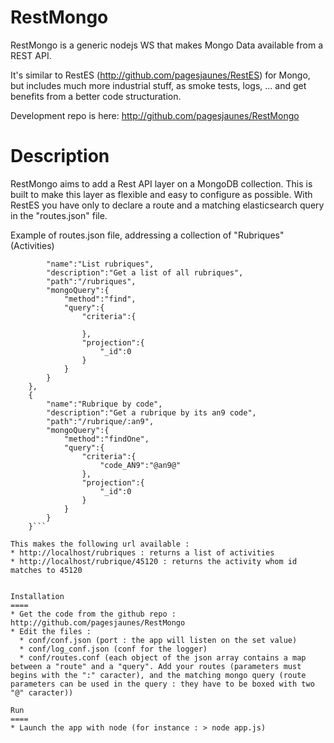 RestMongo
=========

RestMongo is a generic nodejs WS that makes Mongo Data available from a REST API.

It's similar to RestES (http://github.com/pagesjaunes/RestES) for Mongo, but includes much more industrial stuff, as smoke tests, logs, ... and get benefits from a better code structuration.

Development repo is here: http://github.com/pagesjaunes/RestMongo

Description
====

RestMongo aims to add a Rest API layer on a MongoDB collection. This is built to make this layer as flexible and easy to configure as possible.
With RestES you have only to declare a route and a matching elasticsearch query in the "routes.json" file.

Example of routes.json file, addressing a collection of "Rubriques" (Activities)
```{
        "name":"List rubriques",
        "description":"Get a list of all rubriques",
        "path":"/rubriques",
        "mongoQuery":{
            "method":"find",
            "query":{
                "criteria":{
                    
                },
                "projection":{
                    "_id":0
                }
            }
        }
    },
    {
        "name":"Rubrique by code",
        "description":"Get a rubrique by its an9 code",
        "path":"/rubrique/:an9",
        "mongoQuery":{
            "method":"findOne",
            "query":{
                "criteria":{
                    "code_AN9":"@an9@"
                },
                "projection":{
                    "_id":0
                }
            }
        }
    }```

This makes the following url available :
* http://localhost/rubriques : returns a list of activities
* http://localhost/rubrique/45120 : returns the activity whom id matches to 45120


Installation
====
* Get the code from the github repo : http://github.com/pagesjaunes/RestMongo
* Edit the files :
  * conf/conf.json (port : the app will listen on the set value)
  * conf/log_conf.json (conf for the logger)
  * conf/routes.conf (each object of the json array contains a map between a "route" and a "query". Add your routes (parameters must begins with the ":" caracter), and the matching mongo query (route parameters can be used in the query : they have to be boxed with two "@" caracter))

Run
====
* Launch the app with node (for instance : > node app.js)
 
